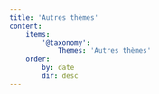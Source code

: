 ```yaml
---
title: 'Autres thèmes'
content:
    items:
        '@taxonomy':
            Themes: 'Autres thèmes'
    order:
        by: date
        dir: desc
---
```

